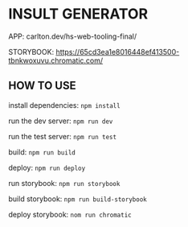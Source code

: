 # INSULT GENERATOR

APP: carlton.dev/hs-web-tooling-final/

STORYBOOK: https://65cd3ea1e8016448ef413500-tbnkwoxuvu.chromatic.com/

## HOW TO USE

install dependencies: `npm install`

run the dev server: `npm run dev`

run the test server: `npm run test`

build: `npm run build`

deploy: `npm run deploy`

run storybook: `npm run storybook`

build storybook: `npm run build-storybook`

deploy storybook: `nom run chromatic`
